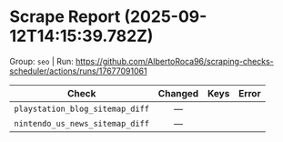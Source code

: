 # Scrape Report (2025-09-12T14:15:39.782Z)

Group: `seo`  |  Run: https://github.com/AlbertoRoca96/scraping-checks-scheduler/actions/runs/17677091061

| Check | Changed | Keys | Error |
|---|:---:|:--|:--|
| `playstation_blog_sitemap_diff` | — |  |  |
| `nintendo_us_news_sitemap_diff` | — |  |  |
